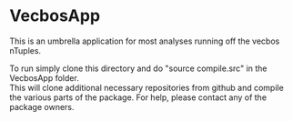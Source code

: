 VecbosApp
=========

This is an umbrella application for most analyses running off the vecbos nTuples.  

To run simply clone this directory and do "source compile.src" in the VecbosApp folder.  
This will clone additional necessary repositories from github and compile the various parts of the package.
For help, please contact any of the package owners.
